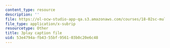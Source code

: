 ```yaml
---
content_type: resource
description: ''
file: https://ol-ocw-studio-app-qa.s3.amazonaws.com/courses/18-02sc-multivariable-calculus-fall-2010/53e4794afb4355bf956103b0c20e6c48_j9GZjr05Heg.vtt
file_type: application/x-subrip
resourcetype: Other
title: 3play caption file
uid: 53e4794a-fb43-55bf-9561-03b0c20e6c48
---
```

